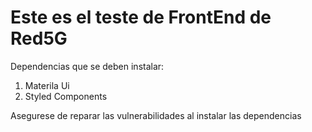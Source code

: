 # Este es el teste de FrontEnd de Red5G

Dependencias que se deben instalar:
1. Materila Ui
2. Styled Components

Asegurese de reparar las vulnerabilidades al instalar las dependencias
